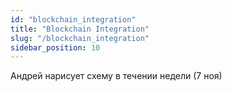 ```yaml
---
id: "blockchain_integration"
title: "Blockchain Integration"
slug: "/blockchain_integration"
sidebar_position: 10
---
```


Андрей нарисует схему в течении недели (7 ноя)